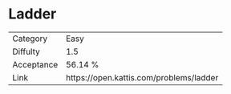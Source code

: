 # Ladder

<table>
    <tr>
        <td>Category</td>
        <td>Easy</td>
    </tr>
    <tr>
        <td>Diffulty</td>
        <td>1.5</td>
    </tr>
    <tr>
        <td>Acceptance</td>
        <td>56.14 %</td>
    </tr>
    <tr>
        <td>Link</td>
        <td>https://open.kattis.com/problems/ladder</td>
    </tr>
</table>